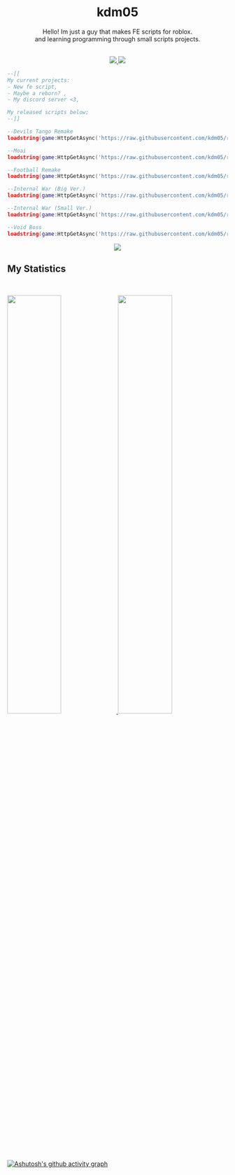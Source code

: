 <h1 align="center">
  <b>kdm05</b>
</h1>

<div align="center">
Hello! Im just a guy that makes FE scripts for roblox.
</div>
<div align="center">
and learning programming through small scripts projects.
</div>



<br>

<p>
<div align="center">
  <a href="https://discord.gg/Bg6udUqsTn">
  <img src="https://img.shields.io/badge/-Discord-424549?style=for-the-badge&logo=discord&logoColor=7289daf&labelColor=303336">
  </a>
  <a href="https://www.youtube.com/channel/UCT7r1Ijczm6pscRWqwPwJGA/featured">
  <img src="https://img.shields.io/badge/-Youtube-FF0000?style=for-the-badge&logo=youtube&logoColor=7289daf&labelColor=282828">
  </a>
</div>
</p>



```lua
--[[
My current projects:
- New fe script,
- Maybe a reborn? ,
- My discord server <3,

My released scripts below;
--]]

--Devils Tango Remake
loadstring(game:HttpGetAsync('https://raw.githubusercontent.com/kdm05/releases/main/DevilsTango.lua'))()

--Moai
loadstring(game:HttpGetAsync('https://raw.githubusercontent.com/kdm05/releases/main/Moai.lua'))()

--Football Remake
loadstring(game:HttpGetAsync('https://raw.githubusercontent.com/kdm05/releases/main/FootballRemake.lua'))()

--Internal War (Big Ver.)
loadstring(game:HttpGetAsync('https://raw.githubusercontent.com/kdm05/releases/main/InternalBig.lua'))()

--Internal War (Small Ver.)
loadstring(game:HttpGetAsync('https://raw.githubusercontent.com/kdm05/releases/main/InternalSmall.lua'))()

--Void Boss
loadstring(game:HttpGetAsync('https://raw.githubusercontent.com/kdm05/releases/main/VoidBoss.lua'))()
```


<div align="center">
  <a href="https://spotify-github-profile.vercel.app/api/view?uid=p0zq84gcbk2y2ur28gw4kyf25&redirect=true">
    <img src="https://spotify-github-profile.vercel.app/api/view?uid=p0zq84gcbk2y2ur28gw4kyf25&cover_image=true&theme=novatorem&bar_color=53b14f&bar_color_cover=false">
  </a>
</div>


                                                                                         
## My Statistics

<br/>
<p align="left">
  <a href="https://abhigyantrips.dev/">
  <img width="49.5%" src="https://github-readme-stats.vercel.app/api?username=kdm05&show_icons=true&theme=tokyonight&hide_border=true" />
    <img width="49.5%" src="https://github-readme-streak-stats.herokuapp.com?user=kdm05&theme=tokyonight&hide_border=true" />
  </a>
</p>
<br>


[![Ashutosh's github activity graph](https://activity-graph.herokuapp.com/graph?username=kdm05&bg_color=1a1b27&color=6fa4fc&line=6fa4fc&point=2d8482&area=true&hide_border=true)](https://github.com/ashutosh00710/github-readme-activity-graph)
